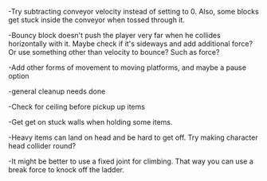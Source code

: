 -Try subtracting conveyor velocity instead of setting to 0. Also, some blocks get stuck inside the conveyor when tossed through it.

-Bouncy block doesn't push the player very far when he collides horizontally with it. Maybe check if it's sideways and add additional force? Or use something other than velocity to bounce? Such as force?

-Add other forms of movement to moving platforms, and maybe a pause option

-general cleanup needs done

-Check for ceiling before pickup up items

-Get get on stuck walls when holding some items.

-Heavy items can land on head and be hard to get off. Try making character head collider round?

-It might be better to use a fixed joint for climbing. That way you can use a break force to knock off the ladder.
